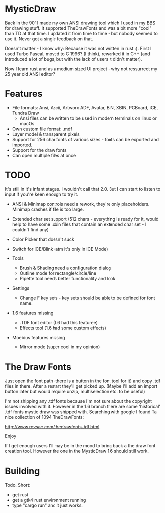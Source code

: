 # MysticDraw

Back in the 90' I made my own ANSI drawing tool which I used in my BBS for drawing stuff. It supported TheDrawFonts and was a bit more "cool" than TD at that time.
I updated it from time to time - but nobody seemed to use it. Never got a single feedback on that.

Doesn't matter - I know why: Because it was not written in rust :). First I used Turbo Pascal, moved to C 1996? (I think), reworked it in C++ (and introduced a lot of bugs, but with the lack of users it didn't matter).

Now I learn rust and as a medium sized UI project - why not ressurrect my 25 year old ANSI editor?

# Features

 * File formats: Ansi, Ascii, Artworx ADF, Avatar, BIN, XBIN, PCBoard, iCE, Tundra Draw
   - Ansi files can be written to be used in modern terminals on linux or macOs
 * Own custom file format: .mdf
 * Layer model & transparent pixels
 * Support for 256 char fonts of various sizes - fonts can be exported and imported.
 * Support for the draw fonts
 * Can open multiple files at once

# TODO

It's still in it's infant stages. I wouldn't call that 2.0. But I can start to listen to input if you're keen enough to try it.

 * ANSI & Minimap controls need a rework, they're only placeholders. Minimap crashes if file is too large.
 * Extended char set support (512 chars - everything is ready for it, would help to have some .xbin
   files that contain an extended char set - I couldn't find any)
 * Color Picker that doesn't suck
 * Switch for iCE/Blink (atm it's only in iCE Mode)

 * Tools
    * Brush & Shading need a configuration dialog
    * Outline mode for rectangle/circle/line
    * Pipette tool needs better functionality and look

 * Settings
    * Change F key sets - key sets should be able to be defined for font name.
    
 * 1.6 features missing
    * .TDF font editor (1.6 had this featuree)
    * Effects tool (1.6 had some custom effects)
 * Moebius features missing
    * Mirror mode (super cool in my opinion)

# The Draw Fonts

Just open the font path (there is a button in the font tool for it) and copy .tdf files in there. After a restart they'll get picked up.
(Maybe I'll add an import button later but would require unzip, multiselection etc. to be useful)

I'm not shipping any .tdf fonts because I'm not sure about the copyright issues involved with it. However in the 1.6 branch there are some 'historical' .tdf fonts mystic draw was shipped with.
Searching with google I found Ta nice collection of 1094 TheDrawFonts:

http://www.roysac.com/thedrawfonts-tdf.html

Enjoy

If I get enough users I'll may be in the mood to bring back a the draw font creation tool. However the one in the MysticDraw 1.6 should still work.

# Building

Todo. Short:

* get rust
* get a gtk4 rust environment running
* type "cargo run" and it just works.